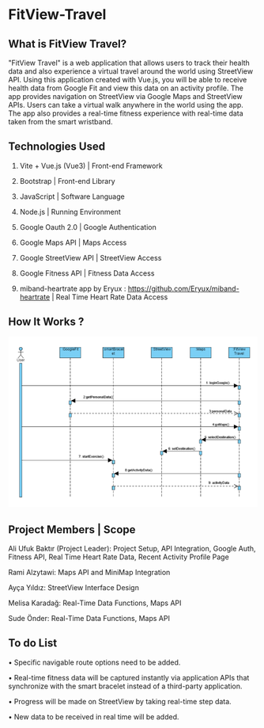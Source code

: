 # FitView-Travel
## What is FitView Travel?
"FitView Travel" is a web application that allows users to track their health data and also experience a virtual travel around the world using StreetView API. Using this application created with Vue.js, you will be able to receive health data from Google Fit and view this data on an activity profile. The app provides navigation on StreetView via Google Maps and StreetView APIs. Users can take a virtual walk anywhere in the world using the app. The app also provides a real-time fitness experience with real-time data taken from the smart wristband.

## Technologies Used

1.	Vite + Vue.js (Vue3) | Front-end Framework

2.	Bootstrap | Front-end Library

3.	JavaScript | Software Language

4.	Node.js | Running Environment

5.	Google Oauth 2.0 | Google Authentication

6.	Google Maps API | Maps Access

7.	Google StreetView API | StreetView Access

8.	Google Fitness API | Fitness Data Access

9.	miband-heartrate app by Eryux : https://github.com/Eryux/miband-heartrate | Real Time Heart Rate Data Access

## How It Works ?
<img src="ft-sequence.png" width="600"/>

## Project Members | Scope

Ali Ufuk Baktır (Project Leader): Project Setup, API Integration, Google Auth, Fitness API, Real Time Heart Rate Data, Recent Activity Profile Page

Rami Alzytawi: Maps API and MiniMap Integration

Ayça Yıldız: StreetView Interface Design

Melisa Karadağ: Real-Time Data Functions, Maps API

Sude Önder: Real-Time Data Functions, Maps API

## To do List
•	Specific navigable route options need to be added.

•	Real-time fitness data will be captured instantly via application APIs that synchronize with the smart bracelet instead of a third-party application.

•	Progress will be made on StreetView by taking real-time step data.

•	New data to be received in real time will be added.


